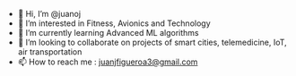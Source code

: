 - 👋 Hi, I’m @juanoj
- 👀 I’m interested in Fitness, Avionics and Technology
- 🌱 I’m currently learning Advanced ML algorithms
- 💞️ I’m looking to collaborate on projects of smart cities, telemedicine, IoT, air transportation 
- 📫 How to reach me : juanjfigueroa3@gmail.com

<!---
juanoj/juanoj is a ✨ special ✨ repository because its `README.md` (this file) appears on your GitHub profile.
You can click the Preview link to take a look at your changes.
--->
